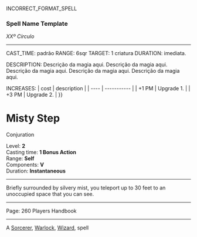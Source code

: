 INCORRECT_FORMAT_SPELL
### Spell Name Template

_XXº Círculo_

---

CAST_TIME: padrão
RANGE: 6sqr
TARGET: 1 criatura
DURATION: imediata.

DESCRIPTION:
Descrição da magia aqui. Descrição da magia aqui. Descrição da magia aqui. Descrição da magia aqui. Descrição da magia aqui.

INCREASES:
| cost | description |
| ---- | ----------- |
| +1 PM | Upgrade 1. |
| +3 PM | Upgrade 2. |
}}

# Misty Step

Conjuration

Level: **2**  
Casting time: **1 Bonus Action**  
Range: **Self**  
Components: **V**  
Duration: **Instantaneous**

---

Briefly surrounded by silvery mist, you teleport up to 30 feet to an unoccupied space that you can see.

---

Page: 260 Players Handbook

---

A [Sorcerer](https://www.dnd-spells.com/spells/class/Sorcerer), [Warlock](https://www.dnd-spells.com/spells/class/Warlock), [Wizard](https://www.dnd-spells.com/spells/class/Wizard), spell
